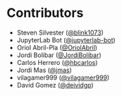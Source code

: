 # Contributors

* Steven Silvester ([@blink1073](https://crowdin.com/profile/blink1073))
* JupyterLab Bot ([@jupyterlab-bot](https://crowdin.com/profile/jupyterlab-bot))
* Oriol Abril-Pla ([@OriolAbril](https://crowdin.com/profile/OriolAbril))
* Jordi Bolibar ([@JordiBolibar](https://crowdin.com/profile/JordiBolibar))
* Carlos Herrero ([@hbcarlos](https://crowdin.com/profile/hbcarlos))
* Jordi Mas ([@jmas](https://crowdin.com/profile/jmas))
* vilagamer999 ([@vilagamer999](https://crowdin.com/profile/vilagamer999))
* David Gomez ([@deividgp](https://crowdin.com/profile/deividgp))
